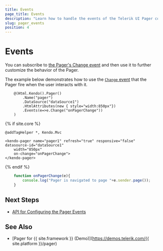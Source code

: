 ```yaml
---
title: Events
page_title: Events
description: "Learn how to handle the events of the Telerik UI Pager component for {{ site.framework }}."
slug: pager_events
position: 4
---
```


# Events

You can subscribe to [the Pager's Change event](/api/kendo.mvc.ui.fluent/pagereventbuilder) and then use it to further customize the behavior of the Pager.

The example below demonstrates how to use the [`Change` event](/api/kendo.mvc.ui.fluent/pagereventbuilder#changesystemstring) that the Pager fire when the user interacts with it.

```HtmlHelper
	@(Html.Kendo().Pager()
		.Name("pager")
		.DataSource("dataSource1")
		.HtmlAttributes(new { style="width:850px"})
		.Events(e=>e.Change("onPagerChange"))
	)
```
{% if site.core %}
```TagHelper
@addTagHelper *, Kendo.Mvc

<kendo-pager name="pager1" refresh="true" responsive="false" datasource-id="dataSource1" 
    width="850px"
    on-change="onPagerChange">
</kendo-pager>
```
{% endif %}
```JavaScript
	function onPagerChange(e){
        console.log("Pager is navigated to page "+e.sender.page());
    }
```

## Next Steps

* [API for Configuring the Pager Events](/api/kendo.mvc.ui.fluent/pagereventbuilder)

## See Also

* [Pager for {{ site.framework }} (Demo)](https://demos.telerik.com/{{ site.platform }}/pager)

